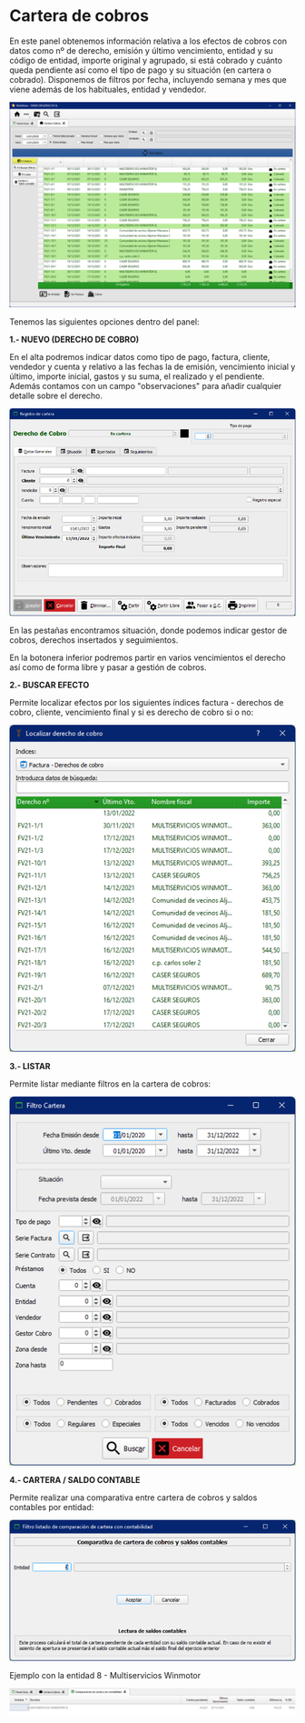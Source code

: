 # Cartera de cobros

En este panel obtenemos información relativa a los efectos de cobros con datos como nº de derecho, emisión y último vencimiento, entidad y su código de entidad, importe original y agrupado, si está cobrado y cuánto queda pendiente así como el tipo de pago y su situación (en cartera o cobrado). Disponemos de filtros por fecha, incluyendo semana y mes que viene además de los habituales, entidad y vendedor.

![](<../../.gitbook/assets/imagen (132).png>)

Tenemos las siguientes opciones dentro del panel:

**1.- NUEVO (DERECHO DE COBRO)**

En el alta podremos indicar datos como tipo de pago, factura, cliente, vendedor y cuenta y relativo a las fechas la de emisión, vencimiento inicial y último, importe inicial, gastos y su suma, el realizado y el pendiente. Además contamos con un campo "observaciones" para añadir cualquier detalle sobre el derecho.

![](<../../.gitbook/assets/imagen (144).png>)

En las pestañas encontramos situación, donde podemos indicar gestor de cobros, derechos insertados y seguimientos.

En la botonera inferior podremos partir en varios vencimientos el derecho así como de forma libre y pasar a gestión de cobros.

**2.- BUSCAR EFECTO**

Permite localizar efectos por los siguientes índices factura - derechos de cobro, cliente, vencimiento final y si es derecho  de cobro si o no:

![](<../../.gitbook/assets/imagen (123).png>)

**3.- LISTAR**

Permite listar mediante filtros en la cartera de cobros:

![](<../../.gitbook/assets/imagen (133).png>)

**4.- CARTERA / SALDO CONTABLE**

Permite realizar una comparativa entre cartera de cobros y saldos contables por entidad:

![](<../../.gitbook/assets/imagen (147).png>)

Ejemplo con la entidad 8 - Multiservicios Winmotor

![](<../../.gitbook/assets/imagen (85).png>)
